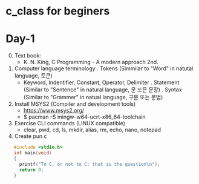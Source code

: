 c_class for beginers
====================

# Day-1
0. Text book:
   - K. N. King, C Programming - A modern approach 2nd.
1. Computer language terminology
   . Tokens (Simmilar to "Word" in natutal language, 토큰)
      - Keyword, Indentifier, Constant, Operator, Delimiter
   . Statement (Similar to "Sentence" in natural language, 문 또믄 문장)
   . Syntax (Similar to "Grammer" in natual language, 구문 또는 문법)
3. Install MSYS2 (Compiler and development tools)
    - <https://www.msys2.org/>
    - $ pacman -S mingw-w64-ucrt-x86_64-toolchain
4. Exercise CLI commands (LINUX compatible)
   - clear, pwd, cd, ls, mkdir, alias, rm, echo, nano, notepad
5. Create pun.c
```C   
   #include <stdio.h>
   int main(void)
   {
     printf("To C, or not to C: that is the question\n");
     return 0;
   }
```
